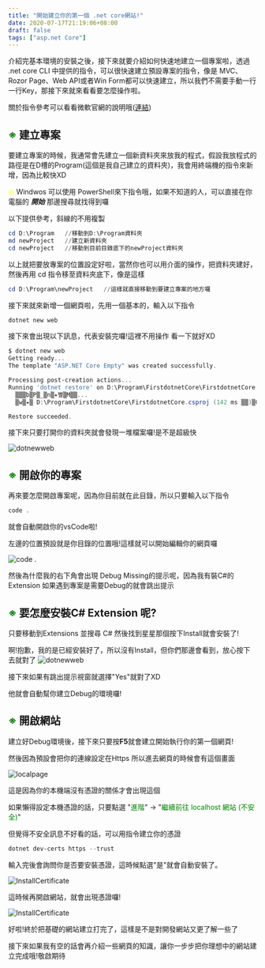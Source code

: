 ```yaml
---
title: "開始建立你的第一個 .net core網站!"
date: 2020-07-17T21:19:06+08:00
draft: false
tags: ["asp.net Core"]
---
```


介紹完基本環境的安裝之後，接下來就要介紹如何快速地建立一個專案啦，透過 .net core CLI 中提供的指令，可以很快速建立預設專案的指令，像是 MVC、Rozor Page、Web API或者Win Form都可以快速建立，所以我們不需要手動一行一行Key，那接下來就來看看要怎麼操作啦。

關於指令參考可以看看微軟官網的說明哦([連結](https://docs.microsoft.com/zh-tw/dotnet/core/tools/dotnet-new#web-options))

## <font color=#008000>※</font> 建立專案
要建立專案的時候，我通常會先建立一個新資料夾來放我的程式，假設我放程式的路徑是在D槽的Program(這個是我自己建立的資料夾)，我會用終端機的指令來新增，因為比較快XD

<font color=yellow>◎</font> Windwos 可以使用 PowerShell來下指令哦，如果不知道的人，可以直接在你電腦的 ***開始*** 那邊搜尋就找得到囉

以下提供參考，斜線的不用複製
```powershell
cd D:\Program   //移動到D:\Program資料夾
md newProject   //建立新資料夾
cd newProject   //移動到目前目錄底下的newProject資料夾
```
以上就把要放專案的位置設定好啦，當然你也可以用介面的操作，把資料夾建好，然後再用 cd 指令移至資料夾底下，像是這樣

```powershell
cd D:\Program\newProject   //這樣就直接移動到要建立專案的地方囉
```

接下來就來新增一個網頁啦，先用一個基本的，輸入以下指令
```powershell
dotnet new web
```

接下來會出現以下訊息，代表安裝完囉!這裡不用操作 看一下就好XD

```powershell
$ dotnet new web
Getting ready...
The template "ASP.NET Core Empty" was created successfully.

Processing post-creation actions...
Running 'dotnet restore' on D:\Program\FirstdotnetCore\FirstdotnetCore.csproj...
  ▒▒▒b▒P▒_▒n▒٭쪺▒M▒▒...
  ▒w▒٭▒ D:\Program\FirstdotnetCore\FirstdotnetCore.csproj (142 ms ▒▒)▒C

Restore succeeded.

```

接下來只要打開你的資料夾就會發現一堆檔案囉!是不是超級快

![dotnewweb](https://i.imgur.com/J89FEBu.jpg)

## <font color=#008000>※</font> 開啟你的專案

再來要怎麼開啟專案呢，因為你目前就在此目錄，所以只要輸入以下指令

```powershell
code .
```
就會自動開啟你的vsCode啦!

左邊的位置預設就是你目錄的位置哦!這樣就可以開始編輯你的網頁囉

![code .](https://i.imgur.com/8TyL4n3.jpg)

然後為什麼我的右下角會出現 Debug Missing的提示呢，因為我有裝C#的Extension 如果遇到專案是需要Debug的就會跳出提示

## <font color=#008000>※</font> 要怎麼安裝C# Extension 呢?

只要移動到Extensions 並搜尋 C# 然後找到星星那個按下Install就會安裝了!

啊!抱歉，我的是已經安裝好了，所以沒有Install，但你們那邊會看到，放心按下去就對了
![dotnewweb](https://i.imgur.com/YDZcyIG.jpg)

接下來如果有跳出提示視窗就選擇"Yes"就對了XD

他就會自動幫你建立Debug的環境囉!

## <font color=#008000>※</font> 開啟網站

建立好Debug環境後，接下來只要按**F5**就會建立開始執行你的第一個網頁!

然後因為預設會把你的連線設定在Https 所以進去網頁的時候會有這個畫面

![localpage](https://i.imgur.com/hizj9L5.jpg)

這是因為你的本機端沒有憑證的關係才會出現這個

如果懶得設定本機憑證的話，只要點選 "<font color=#008000>進階</font>" -> "<font color=#008000>繼續前往 localhost 網站 (不安全)</font>" 


但覺得不安全訊息不好看的話，可以用指令建立你的憑證

```powershell
dotnet dev-certs https --trust
```
輸入完後會詢問你是否要安裝憑證，這時候點選"是"就會自動安裝了。

![InstallCertificate](https://i.imgur.com/jrwaDIM.jpg)

這時候再開啟網站，就會出現憑證囉!

![InstallCertificate](https://i.imgur.com/s1tr7CD.jpg)

好啦!終於把基礎的網站建立打完了，這樣是不是對開發網站又更了解一些了

接下來如果我有空的話會再介紹一些網頁的知識，讓你一步步把你理想中的網站建立完成哦!敬啟期待